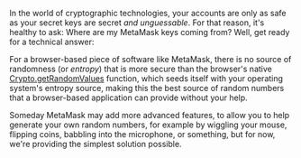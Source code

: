 In the world of cryptographic technologies, your accounts are only as safe as your secret keys are secret *and unguessable*. For that reason, it's healthy to ask: Where are my MetaMask keys coming from? Well, get ready for a technical answer:


For a browser-based piece of software like MetaMask, there is no source of randomness (or *entropy*) that is more secure than the browser's native [Crypto.getRandomValues](https://developer.mozilla.org/en-US/docs/Web/API/Crypto/getRandomValues) function, which seeds itself with your operating system's entropy source, making this the best source of random numbers that a browser-based application can provide without your help.


Someday MetaMask may add more advanced features, to allow you to help generate your own random numbers, for example by wiggling your mouse, flipping coins, babbling into the microphone, or something, but for now, we're providing the simplest solution possible.

